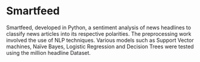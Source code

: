 # Smartfeed
Smartfeed, developed in Python, a sentiment analysis of news headlines to classify news articles into its respective polarities. 
The preprocessing work involved the use of NLP techniques. Various models such as Support Vector machines, Naïve Bayes, Logistic Regression and Decision Trees were tested using the million headline Dataset.
